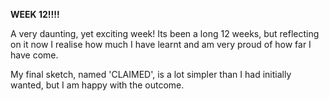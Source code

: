 **WEEK 12!!!!**

A very daunting, yet exciting week! Its been a long 12 weeks, but reflecting on it now I realise how much I have learnt and am very proud of how far I have come. 

My final sketch, named 'CLAIMED', is a lot simpler than I had initially wanted, but I am happy with the outcome. 


